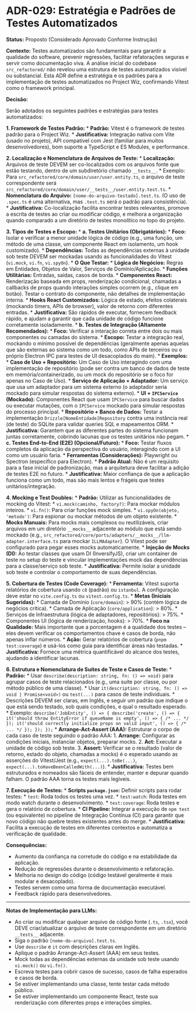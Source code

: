 # ADR-029: Estratégia e Padrões de Testes Automatizados

**Status:** Proposto (Considerado Aprovado Conforme Instrução)

**Contexto:**
Testes automatizados são fundamentais para garantir a qualidade do software, prevenir regressões, facilitar refatorações seguras e servir como documentação viva. A análise inicial do codebase `src_refactored/` não revelou uma estrutura de testes automatizados visível ou substancial. Esta ADR define a estratégia e os padrões para a implementação de testes automatizados no Project Wiz, confirmando Vitest como o framework principal.

**Decisão:**

Serão adotados os seguintes padrões e estratégias para testes automatizados:

**1. Framework de Testes Padrão:**
    *   **Padrão:** Vitest é o framework de testes padrão para o Project Wiz.
    *   **Justificativa:** Integração nativa com Vite (usado no projeto), API compatível com Jest (familiar para muitos desenvolvedores), bom suporte a TypeScript e ES Modules, e performance.

**2. Localização e Nomenclatura de Arquivos de Teste:**
    *   **Localização:** Arquivos de teste DEVEM ser co-localizados com os arquivos fonte que estão testando, dentro de um subdiretório chamado `__tests__`.
        *   Exemplo: Para `src_refactored/core/domain/user/user.entity.ts`, o arquivo de teste correspondente será `src_refactored/core/domain/user/__tests__/user.entity.test.ts`.
    *   **Nomenclatura do Arquivo:** `[nome-do-arquivo-testado].test.ts`. (O uso de `.spec.ts` é uma alternativa, mas `.test.ts` será o padrão para consistência).
    *   **Justificativa:** Co-localização facilita encontrar testes relevantes, promove a escrita de testes ao criar ou modificar código, e melhora a organização quando comparado a um diretório de testes monolítico no topo do projeto.

**3. Tipos de Testes e Escopo:**
    *   **a. Testes Unitários (Obrigatórios):**
        *   **Foco:** Isolar e verificar a menor unidade lógica de código (e.g., uma função, um método de uma classe, um componente React em isolamento, um hook customizado).
        *   **Dependências:** Todas as dependências externas à unidade sob teste DEVEM ser mockadas usando as funcionalidades do Vitest (`vi.mock`, `vi.fn`, `vi.spyOn`).
        *   **O Que Testar:**
            *   **Lógica de Negócios:** Regras em Entidades, Objetos de Valor, Serviços de Domínio/Aplicação.
            *   **Funções Utilitárias:** Entradas, saídas, casos de borda.
            *   **Componentes React:** Renderização baseada em props, renderização condicional, chamadas a callbacks de props quando interações simples ocorrem (e.g., clique em botão). Testar o contrato do componente, não detalhes de implementação interna.
            *   **Hooks React Customizados:** Lógica de estado, efeitos colaterais (mockando timers, APIs de browser), valor de retorno com diferentes entradas.
        *   **Justificativa:** São rápidos de executar, fornecem feedback rápido, e ajudam a garantir que cada unidade de código funcione corretamente isoladamente.
    *   **b. Testes de Integração (Altamente Recomendados):**
        *   **Foco:** Verificar a interação correta entre dois ou mais componentes ou camadas do sistema.
        *   **Escopo:** Testar a integração real, mockando o mínimo possível de dependências (geralmente apenas aquelas que são externas ao sistema como um todo, como APIs de terceiros ou o próprio Electron IPC para testes de UI desacoplados do main).
        *   **Exemplos:**
            *   **Caso de Uso + Repositório:** Um Caso de Uso interagindo com uma implementação de repositório (pode ser contra um banco de dados de teste em memória/containerizado, ou um mock do repositório se o foco for apenas no Caso de Uso).
            *   **Serviço de Aplicação + Adaptador:** Um serviço que usa um adaptador para um sistema externo (o adaptador seria mockado para simular respostas do sistema externo).
            *   **UI + `IPCService` (Mockado):** Componentes React que usam `IPCService` para buscar dados ou executar mutações, com o `IPCService` mockado para simular respostas do processo principal.
            *   **Repositório + Banco de Dados:** Testar a implementação `Drizzle[NomeEntidade]Repository` contra uma instância real (de teste) do SQLite para validar queries SQL e mapeamentos ORM.
        *   **Justificativa:** Garantem que as diferentes partes do sistema funcionam juntas corretamente, cobrindo lacunas que os testes unitários não pegam.
    *   **c. Testes End-to-End (E2E) (Opcional/Futuro):**
        *   **Foco:** Testar fluxos completos da aplicação da perspectiva do usuário, interagindo com a UI como um usuário faria.
        *   **Ferramentas (Considerações):** Playwright ou Spectron (específico para Electron).
        *   **Padrão Atual:** Não é um requisito para a fase inicial de padronização, mas a arquitetura deve facilitar a adição de testes E2E no futuro.
        *   **Justificativa:** Maior confiança de que a aplicação funciona como um todo, mas são mais lentos e frágeis que testes unitários/integração.

**4. Mocking e Test Doubles:**
    *   **Padrão:** Utilizar as funcionalidades de mocking do Vitest:
        *   `vi.mock(caminho, factory?)`: Para mockar módulos inteiros.
        *   `vi.fn()`: Para criar funções mock simples.
        *   `vi.spyOn(objeto, 'metodo')`: Para espionar ou mockar métodos de um objeto existente.
    *   **Mocks Manuais:** Para mocks mais complexos ou reutilizáveis, criar arquivos em um diretório `__mocks__` adjacente ao módulo que está sendo mockado (e.g., `src_refactored/core/ports/adapters/__mocks__/llm-adapter.interface.ts` para mockar `ILLMAdapter`). O Vitest pode ser configurado para pegar esses mocks automaticamente.
    *   **Injeção de Mocks (DI):** Ao testar classes que usam DI (InversifyJS), criar um container de teste no setup do teste e vincular implementações mock das dependências para a classe/serviço sob teste.
    *   **Justificativa:** Permite isolar a unidade sob teste e controlar o comportamento de suas dependências.

**5. Cobertura de Testes (Code Coverage):**
    *   **Ferramenta:** Vitest suporta relatórios de cobertura usando `c8` (padrão) ou `istanbul`. A configuração deve estar no `vite.config.ts` ou `vitest.config.ts`.
    *   **Metas (Iniciais Sugeridas):**
        *   Camada de Domínio (`core/domain`): > 90% (contém lógica de negócios crítica).
        *   Camada de Aplicação (`core/application`): > 80%.
        *   Serviços de Infraestrutura (lógica de adaptadores, repositórios): > 75%.
        *   Componentes UI (lógica de renderização, hooks): > 70%.
        *   **Foco na Qualidade:** Mais importante que a porcentagem é a qualidade dos testes – eles devem verificar os comportamentos chave e casos de borda, não apenas inflar números.
    *   **Ação:** Gerar relatórios de cobertura (`pnpm test:coverage`) e usá-los como guia para identificar áreas não testadas.
    *   **Justificativa:** Fornece uma métrica quantificável do alcance dos testes, ajudando a identificar lacunas.

**6. Estrutura e Nomenclatura de Suítes de Teste e Casos de Teste:**
    *   **Padrão:**
        *   Usar `describe(description: string, fn: () => void)` para agrupar casos de teste relacionados (e.g., uma suíte por classe, ou por método público de uma classe).
        *   Usar `it(description: string, fn: () => void | Promise<void>)` ou `test(...)` para casos de teste individuais.
        *   Descrições DEVEM ser claras, em Inglês, e seguir um padrão que indique o que está sendo testado, sob quais condições, e qual o resultado esperado.
            *   Exemplo: `describe('JobEntity', () => { describe('create', () => { it('should throw EntityError if queueName is empty', () => { /* ... */ }); it('should correctly initialize props on valid input', () => { /* ... */ }); }); });`
    *   **Arrange-Act-Assert (AAA):** Estruturar o corpo de cada caso de teste seguindo o padrão AAA:
        1.  **Arrange:** Configurar as condições iniciais, instanciar objetos, preparar mocks.
        2.  **Act:** Executar a unidade de código sob teste.
        3.  **Assert:** Verificar se o resultado (valor de retorno, estado do objeto, chamadas a mocks) é o esperado usando as asserções do Vitest/Jest (e.g., `expect(...).toBe(...)`, `expect(...).toHaveBeenCalledWith(...)`).
    *   **Justificativa:** Testes bem estruturados e nomeados são fáceis de entender, manter e depurar quando falham. O padrão AAA torna os testes mais legíveis.

**7. Execução de Testes:**
    *   **Scripts `package.json`:** Definir scripts para rodar testes:
        *   `test`: Roda todos os testes uma vez.
        *   `test:watch`: Roda testes em modo watch durante o desenvolvimento.
        *   `test:coverage`: Roda testes e gera o relatório de cobertura.
    *   **CI Pipeline:** Integrar a execução de `npm test` (ou equivalente) no pipeline de Integração Contínua (CI) para garantir que novo código não quebre testes existentes antes do merge.
    *   **Justificativa:** Facilita a execução de testes em diferentes contextos e automatiza a verificação de qualidade.

**Consequências:**
*   Aumento da confiança na corretude do código e na estabilidade da aplicação.
*   Redução de regressões durante o desenvolvimento e refatoração.
*   Melhoria no design do código (código testável geralmente é mais modular e desacoplado).
*   Testes servem como uma forma de documentação executável.
*   Feedback rápido para desenvolvedores.

---
**Notas de Implementação para LLMs:**
*   Ao criar ou modificar qualquer arquivo de código fonte (`.ts`, `.tsx`), você DEVE criar/atualizar o arquivo de teste correspondente em um diretório `__tests__` adjacente.
*   Siga o padrão `[nome-do-arquivo].test.ts`.
*   Use `describe` e `it` com descrições claras em Inglês.
*   Aplique o padrão Arrange-Act-Assert (AAA) em seus testes.
*   Mock todas as dependências externas da unidade sob teste usando `vi.mock()` ou `vi.fn()`.
*   Escreva testes para cobrir casos de sucesso, casos de falha esperados e casos de borda.
*   Se estiver implementando uma classe, tente testar cada método público.
*   Se estiver implementando um componente React, teste sua renderização com diferentes props e interações simples.

